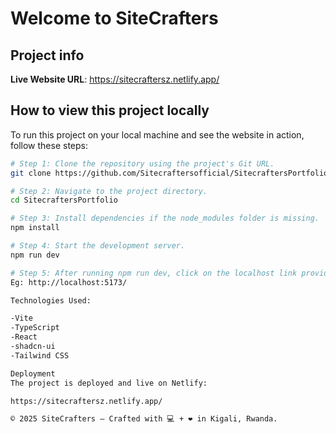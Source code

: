 # Welcome to SiteCrafters

## Project info

**Live Website URL**: https://sitecraftersz.netlify.app/

## How to view this project locally

To run this project on your local machine and see the website in action, follow these steps:

```sh
# Step 1: Clone the repository using the project's Git URL.
git clone https://github.com/Sitecraftersofficial/SitecraftersPortfolio.git

# Step 2: Navigate to the project directory.
cd SitecraftersPortfolio

# Step 3: Install dependencies if the node_modules folder is missing.
npm install

# Step 4: Start the development server.
npm run dev

# Step 5: After running npm run dev, click on the localhost link provided:
Eg: http://localhost:5173/

Technologies Used:

-Vite
-TypeScript
-React
-shadcn-ui
-Tailwind CSS

Deployment
The project is deployed and live on Netlify:

https://sitecraftersz.netlify.app/

© 2025 SiteCrafters — Crafted with 💻 + ❤️ in Kigali, Rwanda.
